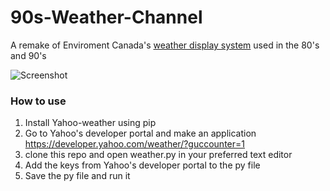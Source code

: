 # 90s-Weather-Channel
A remake of Enviroment Canada's [weather display system](https://www.youtube.com/watch?v=fco9mR2Uzko) used in the 80's and 90's

![Screenshot](https://github.com/kawashirodev/90s-Weather-Channel/blob/master/screenshot.png?raw=true)


### How to use

1. Install Yahoo-weather using pip
2. Go to Yahoo's developer portal and make an application https://developer.yahoo.com/weather/?guccounter=1
3. clone this repo and open weather.py in your preferred text editor
4. Add the keys from Yahoo's developer portal to the py file
5. Save the py file and run it
